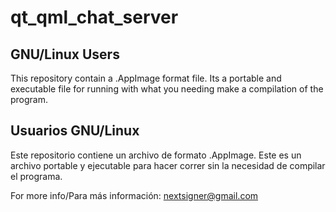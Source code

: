 # qt_qml_chat_server

## GNU/Linux Users 
This repository contain a .AppImage format file. Its a portable and executable file for running with what you needing make a compilation of the program.

## Usuarios GNU/Linux
Este repositorio contiene un archivo de formato .AppImage. Este es un archivo portable y ejecutable para hacer correr sin la necesidad de compilar el programa.

For more info/Para más información: nextsigner@gmail.com
